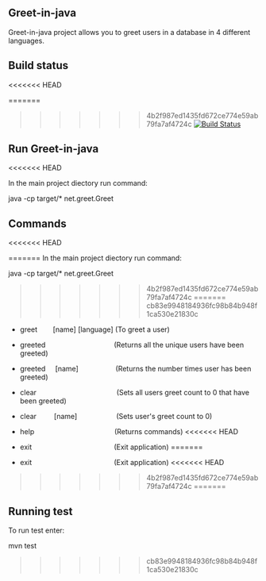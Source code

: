 ## Greet-in-java

Greet-in-java project allows you to greet users in a database in 4 different languages.

## Build status

<<<<<<< HEAD

=======
>>>>>>> 4b2f987ed1435fd672ce774e59ab79fa7af4724c
[![Build Status](https://travis-ci.com/thaabit-jacobs/Greet-in-java-Project.svg?branch=master)](https://travis-ci.com/thaabit-jacobs/Greet-in-java-Project)

## Run Greet-in-java

<<<<<<< HEAD

In the main project diectory run command:



java -cp target/* net.greet.Greet

## Commands
<<<<<<< HEAD


=======
In the main project diectory run command:

java -cp target/* net.greet.Greet

>>>>>>> 4b2f987ed1435fd672ce774e59ab79fa7af4724c
=======
>>>>>>> cb83e9948184936fc98b84b948f1ca530e21830c
- greet &nbsp; &nbsp; &nbsp; &nbsp;[name] [language] (To greet a user)

- greeted &nbsp; &nbsp; &nbsp; &nbsp;  &nbsp; &nbsp;   &nbsp; &nbsp;   &nbsp; &nbsp;  &nbsp; &nbsp;  &nbsp; &nbsp;  &nbsp; &nbsp;  &nbsp; (Returns all the unique users have been greeted)

- greeted &nbsp; &nbsp; [name] &nbsp; &nbsp; &nbsp; &nbsp;  &nbsp; &nbsp;   &nbsp; &nbsp;   &nbsp;  	(Returns the number times user has been greeted)

- clear &nbsp; &nbsp; &nbsp; &nbsp;  &nbsp; &nbsp;   &nbsp; &nbsp;   &nbsp; &nbsp;  &nbsp; &nbsp;  &nbsp; &nbsp;  &nbsp; &nbsp;  &nbsp;  &nbsp; &nbsp;   &nbsp; (Sets all users greet count to 0 that have been greeted)

- clear &nbsp; &nbsp; &nbsp; &nbsp; [name]   &nbsp;  &nbsp;  &nbsp;  &nbsp;  &nbsp;  &nbsp;  &nbsp;  &nbsp;  &nbsp;  &nbsp;(Sets user's greet count to 0)

- help &nbsp; &nbsp;  &nbsp; &nbsp;  &nbsp; &nbsp;  &nbsp; &nbsp;  &nbsp; &nbsp;  &nbsp; &nbsp;  &nbsp; &nbsp;  &nbsp; &nbsp;  &nbsp; &nbsp;  &nbsp; &nbsp; (Returns commands)
<<<<<<< HEAD
- exit    &nbsp; &nbsp;  &nbsp; &nbsp;  &nbsp; &nbsp;  &nbsp; &nbsp;  &nbsp; &nbsp;  &nbsp; &nbsp;  &nbsp; &nbsp;  &nbsp; &nbsp;  &nbsp; &nbsp;  &nbsp; &nbsp;  &nbsp;(Exit application)
=======

- exit    &nbsp; &nbsp;  &nbsp; &nbsp;  &nbsp; &nbsp;  &nbsp; &nbsp;  &nbsp; &nbsp;  &nbsp; &nbsp;  &nbsp; &nbsp;  &nbsp; &nbsp;  &nbsp; &nbsp;  &nbsp; &nbsp;  &nbsp;(Exit application)
<<<<<<< HEAD
>>>>>>> 4b2f987ed1435fd672ce774e59ab79fa7af4724c
=======

## Running test

To run test enter: 

mvn test
>>>>>>> cb83e9948184936fc98b84b948f1ca530e21830c
